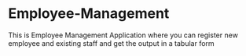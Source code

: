 # Employee-Management
This is Employee Management Application where you can register new employee and existing staff and get the output in a tabular form
